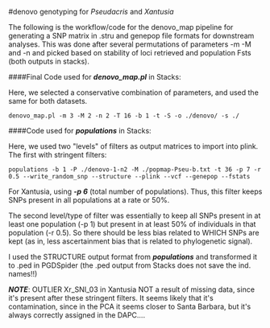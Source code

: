 
#denovo genotyping for *Pseudacris* and *Xantusia*

The following is the workflow/code for the denovo_map pipeline for generating a SNP matrix in .stru and genepop file formats for downstream analyses. This was done after several permutations of parameters -m -M and -n and picked based on stability of loci retrieved and population Fsts (both outputs in stacks).


####Final Code used for ***denovo_map.pl*** in Stacks:

Here, we selected a conservative combination of parameters, and used the same for both datasets. 

	
	denovo_map.pl -m 3 -M 2 -n 2 -T 16 -b 1 -t -S -o ./denovo/ -s ./



####Code used for ***populations*** in Stacks: 

Here, we used two "levels" of filters as output matrices to import into plink. The first with stringent filters:

	populations -b 1 -P ./denovo-1-n2 -M ./popmap-Pseu-b.txt -t 36 -p 7 -r 0.5 --write_random_snp --structure --plink --vcf --genepop --fstats

For Xantusia, using ***-p 6*** (total number of populations). Thus, this filter keeps SNPs present in all populations at a rate or 50%. 

The second level/type of filter was essentially to keep all SNPs present in at least one population (-p 1) but present in at least 50% of individuals in that population (-r 0.5). So there should be less bias related to WHICH SNPs are kept (as in, less ascertainment bias that is related to phylogenetic signal).

	

I used the STRUCTURE output format from ***populations*** and transformed it to .ped in PGDSpider (the .ped output from Stacks does not save the ind. names!!)




***NOTE***: OUTLIER Xr_SNI_03 in Xantusia NOT a result of missing data, since it's present after these stringent filters. It seems likely that it's contamination, since in the PCA it seems closer to Santa Barbara, but it's always correctly assigned in the DAPC.... 



		
		
